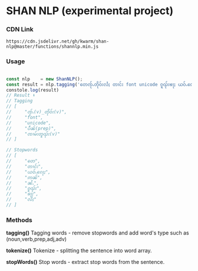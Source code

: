 # SHAN NLP (experimental project)

### CDN Link
```
https://cdn.jsdelivr.net/gh/kwarm/shan-nlp@master/functions/shannlp.min.js
```

### Usage

```javascript

const nlp    = new ShanNLP();
const result = nlp.tagging('တေၸႂ်ႉတိုဝ်းလႆႈ တၢင်း font unicode ၵူၺ်းၶႃႈ ယဝ်ႉၵေႃႈ ဢၼ်ၼႆႉပဵၼ်ဢၼ်ၸၢမ်းတူၺ်းၵူၺ်းၶႃႈ');
constole.log(result) 
// Result ⬇ 
// Tagging
// [
//     "ၸႂ်ႉ(v)_တိုဝ်း(v)",
//     "font",
//     "unicode",
//     "ပဵၼ်(prep)",
//     "ၸၢမ်းတူၺ်း(v)"
// ]

// Stopwords
// [
//     "တေ",
//     "တၢင်း",
//     "ယဝ်ႉၵေႃႈ",
//     "ဢၼ်",
//     "ၼႆႉ",
//     "ၵူၺ်း",
//     "ၶႃႈ",
//     "လႆႈ"
// ]

```

### Methods 

**tagging()**
Tagging words - remove stopwords and add word's type such as (noun,verb,prep,adj,adv) 

**tokenize()**
Tokenize - splitting the sentence into word array.

**stopWords()**
Stop words - extract stop words from the sentence.
